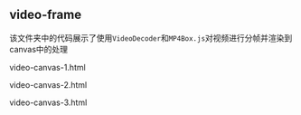 ## video-frame
该文件夹中的代码展示了使用`VideoDecoder`和`MP4Box.js`对视频进行分帧并渲染到canvas中的处理

video-canvas-1.html

video-canvas-2.html

video-canvas-3.html


